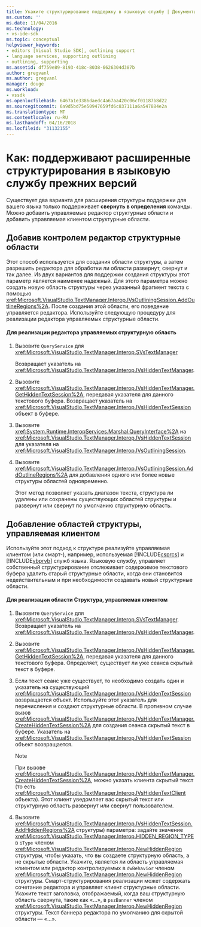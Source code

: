 ```yaml
---
title: Укажите структурирование поддержку в языковую службу | Документы Microsoft
ms.custom: ''
ms.date: 11/04/2016
ms.technology:
- vs-ide-sdk
ms.topic: conceptual
helpviewer_keywords:
- editors [Visual Studio SDK], outlining support
- language services, supporting outlining
- outlining, supporting
ms.assetid: df759e89-8193-418c-8038-6626304d387b
author: gregvanl
ms.author: gregvanl
manager: douge
ms.workload:
- vssdk
ms.openlocfilehash: 6467a1e3386daedc4a67aa420c06cf01187b8d22
ms.sourcegitcommit: 6a9d5bd75e50947659fd6c837111a6a547884e2a
ms.translationtype: MT
ms.contentlocale: ru-RU
ms.lasthandoff: 04/16/2018
ms.locfileid: "31132155"
---
```

# <a name="how-to-provide-expanded-outlining-support-in-a-legacy-language-service"></a>Как: поддерживают расширенные структурирования в языковую службу прежних версий
Существует два варианта для расширения структуры поддержки для вашего языка только поддерживает **свернуть в определения** команды. Можно добавить управляемые редактор структурные области и добавить управляемая клиентом структурные области.  
  
## <a name="adding-editor-controlled-outline-regions"></a>Добавив контролем редактор структурные области  
 Этот способ используется для создания области структуры, а затем разрешить редактора для обработки ли области развернут, свернут и так далее. Из двух вариантов для поддержки создания структуры этот параметр является наименее надежный. Для этого параметра можно создать новую область структуры через указанный фрагмент текста с помощью <xref:Microsoft.VisualStudio.TextManager.Interop.IVsOutliningSession.AddOutlineRegions%2A>. После создания этой области, его поведение управляется редактора. Используйте следующую процедуру для реализации редактора управляемых структурные области.  
  
#### <a name="to-implement-an-editor-controlled-outline-region"></a>Для реализации редактора управляемых структурную область  
  
1.  Вызовите `QueryService` для <xref:Microsoft.VisualStudio.TextManager.Interop.SVsTextManager>  
  
     Возвращает указатель на <xref:Microsoft.VisualStudio.TextManager.Interop.IVsHiddenTextManager>.  
  
2.  Вызовите <xref:Microsoft.VisualStudio.TextManager.Interop.IVsHiddenTextManager.GetHiddenTextSession%2A>, передавая указателя для данного текстового буфера. Возвращает указатель на <xref:Microsoft.VisualStudio.TextManager.Interop.IVsHiddenTextSession> объект в буфере.  
  
3.  Вызовите <xref:System.Runtime.InteropServices.Marshal.QueryInterface%2A> на <xref:Microsoft.VisualStudio.TextManager.Interop.IVsHiddenTextSession> для указателя на <xref:Microsoft.VisualStudio.TextManager.Interop.IVsOutliningSession>.  
  
4.  Вызовите <xref:Microsoft.VisualStudio.TextManager.Interop.IVsOutliningSession.AddOutlineRegions%2A> для добавления одного или более новые структуры областей одновременно.  
  
     Этот метод позволяет указать диапазон текста, структура ли удалены или сохранены существующих областей структуры и развернут или свернут по умолчанию структурную область.  
  
## <a name="adding-client-controlled-outline-regions"></a>Добавление областей структуры, управляемая клиентом  
 Используйте этот подход к структуре реализуйте управляемая клиентом (или смарт-), например, используемая [!INCLUDE[csprcs](../../data-tools/includes/csprcs_md.md)] и [!INCLUDE[vbprvb](../../code-quality/includes/vbprvb_md.md)] служб языка. Языковую службу, управляет собственный структурирование отслеживает содержимое текстового буфера удалить старый структурные области, когда они становится недействительным и при необходимости создавать новый структурные области.  
  
#### <a name="to-implement-a-client-controlled-outline-region"></a>Для реализации области Структура, управляемая клиентом  
  
1.  Вызовите `QueryService` для <xref:Microsoft.VisualStudio.TextManager.Interop.SVsTextManager>. Возвращает указатель на <xref:Microsoft.VisualStudio.TextManager.Interop.IVsHiddenTextManager>.  
  
2.  Вызовите <xref:Microsoft.VisualStudio.TextManager.Interop.IVsHiddenTextManager.GetHiddenTextSession%2A>, передавая указателя для данного текстового буфера. Определяет, существует ли уже сеанса скрытый текст в буфере.  
  
3.  Если текст сеанс уже существует, то необходимо создать один и указатель на существующий <xref:Microsoft.VisualStudio.TextManager.Interop.IVsHiddenTextSession> возвращается объект. Используйте этот указатель для перечисления и создают структурные области. В противном случае вызов <xref:Microsoft.VisualStudio.TextManager.Interop.IVsHiddenTextManager.CreateHiddenTextSession%2A> для создания сеанса скрытый текст в буфере. Указатель на <xref:Microsoft.VisualStudio.TextManager.Interop.IVsHiddenTextSession> объект возвращается.  
  
    > [!NOTE]
    >  При вызове <xref:Microsoft.VisualStudio.TextManager.Interop.IVsHiddenTextManager.CreateHiddenTextSession%2A>, можно указать клиента скрытый текст (то есть <xref:Microsoft.VisualStudio.TextManager.Interop.IVsHiddenTextClient> объекта). Этот клиент уведомляет вас скрытый текст или структурную область развернут или свернут пользователем.  
  
4.  Вызовите <xref:Microsoft.VisualStudio.TextManager.Interop.IVsHiddenTextSession.AddHiddenRegions%2A> структуры) параметра: задайте значение <xref:Microsoft.VisualStudio.TextManager.Interop.HIDDEN_REGION_TYPE> в `iType` членом <xref:Microsoft.VisualStudio.TextManager.Interop.NewHiddenRegion> структуры, чтобы указать, что вы создаете структурную область, а не скрытые области. Укажите, является ли область управляемая клиентом или редактор контролируемых в `dwBehavior` членом <xref:Microsoft.VisualStudio.TextManager.Interop.NewHiddenRegion> структуры. Смарт-структурирования реализации может содержать сочетание редактора и управляет клиент структурные области. Укажите текст заголовка, отображаемый, когда ваш структурную область свернута, такие как «...», в `pszBanner` членом <xref:Microsoft.VisualStudio.TextManager.Interop.NewHiddenRegion> структуры. Текст баннера редактора по умолчанию для скрытой области — «...».